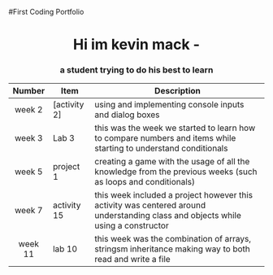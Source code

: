 #First Coding Portfolio
<h1 align="center">Hi im kevin mack - </h1>
<h3 align="center"> a student trying to do his best to learn</h3>

| Number | Item | Description |
| :---: | ------| ----------|
| week 2 | [activity 2]| using and implementing console inputs and dialog boxes |
| week 3 | Lab 3 | this was the week we started to learn how to compare numbers and items while starting to understand conditionals |
| week 5 | project 1 | creating a game with the usage of all the knowledge from the previous weeks (such as loops and conditionals) |
| week 7 | activity 15 | this week included a project however this activity was centered around understanding class and objects while using a constructor |
| week 11 | lab 10 | this week was the combination of arrays, stringsm inheritance making way to both read and write a file |
